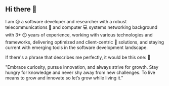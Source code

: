 ## Hi there 👋

I am 😃 a software developer and researcher with a robust telecommunications 📲
and computer 💻 systems networking background with 3+ ⏲️ years of experience,
working with various technologies and frameworks, delivering optimized 
and client-centric 👥 solutions, and staying current with emerging tools 
in the software development landscape.

If there's a phrase that describes me perfectly, it would be this one: 📝

"Embrace curiosity, pursue innovation, and always strive for growth.
Stay hungry for knowledge and never shy away from new challenges.
To live means to grow and innovate so let’s grow while living it."


<!--
**vladik9/vladik9** is a ✨ _special_ ✨ repository because its `README.md` (this file) appears on your GitHub profile.

Here are some ideas to get you started:

- 🔭 I’m currently working on ...
- 🌱 I’m currently learning ...
- 👯 I’m looking to collaborate on ...
- 🤔 I’m looking for help with ...
- 💬 Ask me about ...
- 📫 How to reach me: ...
- 😄 Pronouns: ...
- ⚡ Fun fact: ...
-->
